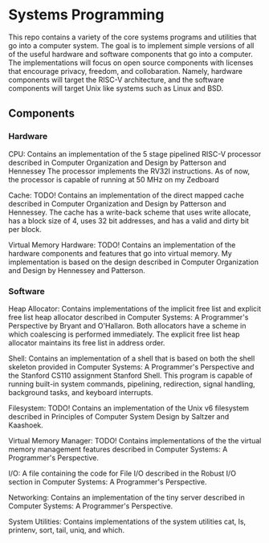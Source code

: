 # Systems Programming
This repo contains a variety of the core systems programs and utilities that go into a computer system. The goal is to implement simple versions of all of the useful hardware and software components that go into a computer. The implementations will
focus on open source components with licenses that encourage privacy, freedom, and collobaration. Namely, hardware components will target the RISC-V architecture, and the software components will target Unix like systems such as Linux and BSD.

## Components

### Hardware

CPU: Contains an implementation of the 5 stage pipelined RISC-V processor described in Computer Organization and Design by Patterson and Hennessey
The processor implements the RV32I instructions. As of now, the processor is capable of running at 50 MHz on my Zedboard

Cache: TODO! Contains an implementation of the direct mapped cache described in Computer Organization and Design by Patterson and Hennessey.
The cache has a write-back scheme that uses write allocate, has a block size of 4, uses 32 bit addresses, and has a valid and dirty bit per block.

Virtual Memory Hardware: TODO! Contains an implementation of the hardware components and features that go into virtual memory. My implementation
is based on the design described in Computer Organization and Design by Hennessey and Patterson. 

### Software

Heap Allocator: Contains implementations of the implicit free list and explicit free list heap allocator described in Computer Systems: A
Programmer's Perspective by Bryant and O'Hallaron. Both allocators have a scheme in which coalescing is performed immediately. The explicit free
list heap allocator maintains its free list in address order. 

Shell: Contains an implementation of a shell that is based on both the shell skeleton provided in Computer Systems: A Programmer's Perspective 
and the Stanford CS110 assignment Stanford Shell. This program is capable of running built-in system commands, pipelining, redirection, signal
handling, background tasks, and keyboard interrupts.

Filesystem: TODO! Contains an implementation of the Unix v6 filesystem described in Principles of Computer System Design by Saltzer and Kaashoek.

Virtual Memory Manager: TODO! Contains implementations of the the virtual memory management features described in Computer Systems: A Programmer's
Perspective.

I/O: A file containing the code for File I/O described in the Robust I/O section in Computer Systems: A Programmer's Perspective. 

Networking: Contains an implementation of the tiny server described in Computer Systems: A Programmer's Perspective. 

System Utilities: Contains implementations of the system utilities cat, ls, printenv, sort, tail, uniq, and which.


